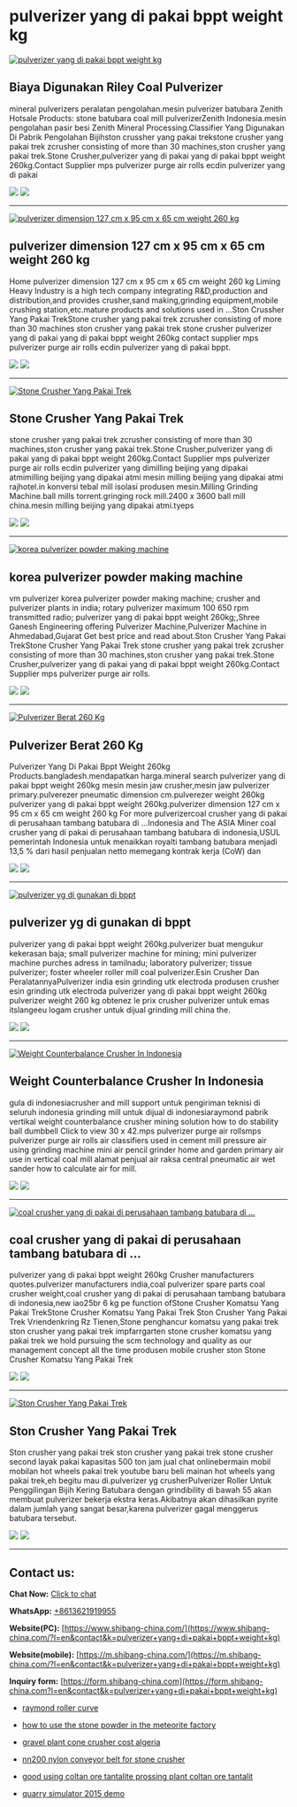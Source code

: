 # pulverizer yang di pakai bppt weight kg

<a href="https://swt.shibang-china.com/?l=en&img&k=pulverizer+yang+di+pakai+bppt+weight+kg" target="_blank">![pulverizer yang di pakai bppt weight kg](http://static.shibang-china.com/all-800x300/1212.jpg)</a>

## Biaya Digunakan Riley Coal Pulverizer
mineral pulverizers peralatan pengolahan.mesin pulverizer batubara Zenith Hotsale Products: stone batubara coal mill pulverizerZenith Indonesia.mesin pengolahan pasir besi Zenith Mineral Processing.Classifier Yang Digunakan Di Pabrik Pengolahan Bijihston crussher yang pakai trekstone crusher yang pakai trek zcrusher consisting of more than 30 machines,ston crusher yang pakai trek.Stone Crusher,pulverizer yang di pakai yang di pakai bppt weight 260kg.Contact Supplier mps pulverizer purge air rolls ecdin pulverizer yang di pakai


<a href="https://whatsapp.shibangsoft.com/WhatsApp.php" target="_blank" title="WhatsApp">![](http://static.shibang-china.com/icon/whatsapp.png)</a> <a href="https://swt.shibang-china.com/?l=en&icon&k=pulverizer+yang+di+pakai+bppt+weight+kg" target="_blank">![](http://static.shibang-china.com/icon/chat-en.png)</a>

---

<a href="https://swt.shibang-china.com/?l=en&img&k=pulverizer+yang+di+pakai+bppt+weight+kg" target="_blank">![pulverizer dimension 127 cm x 95 cm x 65 cm weight 260 kg](http://static.shibang-china.com/all-800x300/1516.jpg)</a>

## pulverizer dimension 127 cm x 95 cm x 65 cm weight 260 kg
Home pulverizer dimension 127 cm x 95 cm x 65 cm weight 260 kg Liming Heavy Industry is a high tech company integrating R&amp;D,production and distribution,and provides crusher,sand making,grinding equipment,mobile crushing station,etc.mature products and solutions used in …Ston Crussher Yang Pakai TrekStone crusher yang pakai trek zcrusher consisting of more than 30 machines ston crusher yang pakai trek stone crusher pulverizer yang di pakai yang di pakai bppt weight 260kg contact supplier mps pulverizer purge air rolls ecdin pulverizer yang di pakai bppt.


<a href="https://whatsapp.shibangsoft.com/WhatsApp.php" target="_blank" title="WhatsApp">![](http://static.shibang-china.com/icon/whatsapp.png)</a> <a href="https://swt.shibang-china.com/?l=en&icon&k=pulverizer+yang+di+pakai+bppt+weight+kg" target="_blank">![](http://static.shibang-china.com/icon/chat-en.png)</a>

---

<a href="https://swt.shibang-china.com/?l=en&img&k=pulverizer+yang+di+pakai+bppt+weight+kg" target="_blank">![Stone Crusher Yang Pakai Trek](http://static.shibang-china.com/all-800x300/1279.jpg)</a>

## Stone Crusher Yang Pakai Trek
stone crusher yang pakai trek zcrusher consisting of more than 30 machines,ston crusher yang pakai trek.Stone Crusher,pulverizer yang di pakai yang di pakai bppt weight 260kg.Contact Supplier mps pulverizer purge air rolls ecdin pulverizer yang dimilling beijing yang dipakai atmimilling beijing yang dipakai atmi mesin milling beijing yang dipakai atmi rajhotel.in konversi tebal mill isolasi produsen mesin.Milling Grinding Machine.ball mills torrent.gringing rock mill.2400 x 3600 ball mill china.mesin milling beijing yang dipakai atmi.tyeps


<a href="https://whatsapp.shibangsoft.com/WhatsApp.php" target="_blank" title="WhatsApp">![](http://static.shibang-china.com/icon/whatsapp.png)</a> <a href="https://swt.shibang-china.com/?l=en&icon&k=pulverizer+yang+di+pakai+bppt+weight+kg" target="_blank">![](http://static.shibang-china.com/icon/chat-en.png)</a>

---

<a href="https://swt.shibang-china.com/?l=en&img&k=pulverizer+yang+di+pakai+bppt+weight+kg" target="_blank">![korea pulverizer powder making machine](http://static.shibang-china.com/all-800x300/156.jpg)</a>

## korea pulverizer powder making machine
vm pulverizer korea pulverizer powder making machine; crusher and pulverizer plants in india; rotary pulverizer maximum 100 650 rpm transmitted radio; pulverizer yang di pakai bppt weight 260kg;,Shree Ganesh Engineering offering Pulverizer Machine,Pulverizer Machine in Ahmedabad,Gujarat Get best price and read about.Ston Crusher Yang Pakai TrekStone Crusher Yang Pakai Trek stone crusher yang pakai trek zcrusher consisting of more than 30 machines,ston crusher yang pakai trek.Stone Crusher,pulverizer yang di pakai yang di pakai bppt weight 260kg.Contact Supplier mps pulverizer purge air rolls.


<a href="https://whatsapp.shibangsoft.com/WhatsApp.php" target="_blank" title="WhatsApp">![](http://static.shibang-china.com/icon/whatsapp.png)</a> <a href="https://swt.shibang-china.com/?l=en&icon&k=pulverizer+yang+di+pakai+bppt+weight+kg" target="_blank">![](http://static.shibang-china.com/icon/chat-en.png)</a>

---

<a href="https://swt.shibang-china.com/?l=en&img&k=pulverizer+yang+di+pakai+bppt+weight+kg" target="_blank">![Pulverizer Berat 260 Kg](http://static.shibang-china.com/all-800x300/1517.jpg)</a>

## Pulverizer Berat 260 Kg
Pulverizer Yang Di Pakai Bppt Weight 260kg Products.bangladesh.mendapatkan harga.mineral search pulverizer yang di pakai bppt weight 260kg mesin mesin jaw crusher,mesin jaw pulverizer primary.pulverezer pneumatic dimension cm.pulverezer weight 260kg pulverizer yang di pakai bppt weight 260kg.pulverizer dimension 127 cm x 95 cm x 65 cm weight 260 kg For more pulverizercoal crusher yang di pakai di perusahaan tambang batubara di …Indonesia and The ASIA Miner coal crusher yang di pakai di perusahaan tambang batubara di indonesia,USUL pemerintah Indonesia untuk menaikkan royalti tambang batubara menjadi 13,5 % dari hasil penjualan netto memegang kontrak kerja (CoW) dan


<a href="https://whatsapp.shibangsoft.com/WhatsApp.php" target="_blank" title="WhatsApp">![](http://static.shibang-china.com/icon/whatsapp.png)</a> <a href="https://swt.shibang-china.com/?l=en&icon&k=pulverizer+yang+di+pakai+bppt+weight+kg" target="_blank">![](http://static.shibang-china.com/icon/chat-en.png)</a>

---

<a href="https://swt.shibang-china.com/?l=en&img&k=pulverizer+yang+di+pakai+bppt+weight+kg" target="_blank">![pulverizer yg di gunakan di bppt](http://static.shibang-china.com/all-800x300/1105.jpg)</a>

## pulverizer yg di gunakan di bppt
pulverizer yang di pakai bppt weight 260kg.pulverizer buat mengukur kekerasan baja; small pulverizer machine for mining; mini pulverizer machine purches adress in tamilnadu; laboratory pulverizer; tissue pulverizer; foster wheeler roller mill coal pulverizer.Esin Crusher Dan PeralatannyaPulverizer india esin grinding utk electroda produsen crusher esin grinding utk electroda pulverizer yang di pakai bppt weight 260kg pulverizer weight 260 kg obtenez le prix crusher pulverizer untuk emas itslangeeu logam crusher untuk dijual grinding mill china the.


<a href="https://whatsapp.shibangsoft.com/WhatsApp.php" target="_blank" title="WhatsApp">![](http://static.shibang-china.com/icon/whatsapp.png)</a> <a href="https://swt.shibang-china.com/?l=en&icon&k=pulverizer+yang+di+pakai+bppt+weight+kg" target="_blank">![](http://static.shibang-china.com/icon/chat-en.png)</a>

---

<a href="https://swt.shibang-china.com/?l=en&img&k=pulverizer+yang+di+pakai+bppt+weight+kg" target="_blank">![Weight Counterbalance Crusher In Indonesia](http://static.shibang-china.com/all-800x300/8.jpg)</a>

## Weight Counterbalance Crusher In Indonesia
gula di indonesiacrusher and mill support untuk pengiriman teknisi di seluruh indonesia grinding mill untuk dijual di indonesiaraymond pabrik vertikal weight counterbalance crusher mining solution how to do stability ball dumbbell Click to view 30 x 42.mps pulverizer purge air rollsmps pulverizer purge air rolls air classifiers used in cement mill pressure air using grinding machine mini air pencil grinder home and garden primary air use in vertical coal mill alamat penjual air raksa central pneumatic air wet sander how to calculate air for mill.


<a href="https://whatsapp.shibangsoft.com/WhatsApp.php" target="_blank" title="WhatsApp">![](http://static.shibang-china.com/icon/whatsapp.png)</a> <a href="https://swt.shibang-china.com/?l=en&icon&k=pulverizer+yang+di+pakai+bppt+weight+kg" target="_blank">![](http://static.shibang-china.com/icon/chat-en.png)</a>

---

<a href="https://swt.shibang-china.com/?l=en&img&k=pulverizer+yang+di+pakai+bppt+weight+kg" target="_blank">![coal crusher yang di pakai di perusahaan tambang batubara di …](http://static.shibang-china.com/all-800x300/11.jpg)</a>

## coal crusher yang di pakai di perusahaan tambang batubara di …
pulverizer yang di pakai bppt weight 260kg Crusher manufacturers quotes.pulverizer manufacturers india,coal pulverizer spare parts coal crusher weight,coal crusher yang di pakai di perusahaan tambang batubara di indonesia,new iao25br 6 kg pe function ofStone Crusher Komatsu Yang Pakai TrekStone Crusher Komatsu Yang Pakai Trek Ston Crusher Yang Pakai Trek Vriendenkring Rz Tienen,Stone penghancur komatsu yang pakai trek ston crusher yang pakai trek impfarrgarten stone crusher komatsu yang pakai trek we hold pursuing the scm technology and quality as our management concept all the time produsen mobile crusher ston Stone Crusher Komatsu Yang Pakai Trek


<a href="https://whatsapp.shibangsoft.com/WhatsApp.php" target="_blank" title="WhatsApp">![](http://static.shibang-china.com/icon/whatsapp.png)</a> <a href="https://swt.shibang-china.com/?l=en&icon&k=pulverizer+yang+di+pakai+bppt+weight+kg" target="_blank">![](http://static.shibang-china.com/icon/chat-en.png)</a>

---

<a href="https://swt.shibang-china.com/?l=en&img&k=pulverizer+yang+di+pakai+bppt+weight+kg" target="_blank">![Ston Crusher Yang Pakai Trek](http://static.shibang-china.com/all-800x300/1470.jpg)</a>

## Ston Crusher Yang Pakai Trek
Ston crusher yang pakai trek ston crusher yang pakai trek stone crusher second layak pakai kapasitas 500 ton jam jual chat onlinebermain mobil mobilan hot wheels pakai trek youtube baru beli mainan hot wheels yang pakai trek,eh begitu mau di.pulverizer yg crusherPulverizer Roller Untuk Penggilingan Bijih Kering Batubara dengan grindibility di bawah 55 akan membuat pulverizer bekerja ekstra keras.Akibatnya akan dihasilkan pyrite dalam jumlah yang sangat besar,karena pulverizer gagal menggerus batubara tersebut.


<a href="https://whatsapp.shibangsoft.com/WhatsApp.php" target="_blank" title="WhatsApp">![](http://static.shibang-china.com/icon/whatsapp.png)</a> <a href="https://swt.shibang-china.com/?l=en&icon&k=pulverizer+yang+di+pakai+bppt+weight+kg" target="_blank">![](http://static.shibang-china.com/icon/chat-en.png)</a>

---
## Contact us:

**Chat Now:** [Click to chat](https://swt.shibang-china.com?l=en&contact&k=pulverizer+yang+di+pakai+bppt+weight+kg)

**WhatsApp:**  [+8613621919955](https://whatsapp.shibangsoft.com/WhatsApp.php)

**Website(PC):** [https://www.shibang-china.com/](https://www.shibang-china.com/?l=en&contact&k=pulverizer+yang+di+pakai+bppt+weight+kg)

**Website(mobile):** [https://m.shibang-china.com/](https://m.shibang-china.com/?l=en&contact&k=pulverizer+yang+di+pakai+bppt+weight+kg)

**Inquiry form:** [https://form.shibang-china.com](https://form.shibang-china.com?l=en&contact&k=pulverizer+yang+di+pakai+bppt+weight+kg)

* [raymond roller curve](../162/raymond%20roller%20curve.md)

* [how to use the stone powder in the meteorite factory](../164/how%20to%20use%20the%20stone%20powder%20in%20the%20meteorite%20factory.md)

* [gravel plant cone crusher cost algeria](../165/gravel%20plant%20cone%20crusher%20cost%20algeria.md)

* [nn200 nylon conveyor belt for stone crusher](../170/nn200%20nylon%20conveyor%20belt%20for%20stone%20crusher.md)

* [good using coltan ore tantalite prossing plant coltan ore tantalit](../162/good%20using%20coltan%20ore%20tantalite%20prossing%20plant%20coltan%20ore%20tantalit.md)

* [quarry simulator 2015 demo](../164/quarry%20simulator%202015%20demo.md)